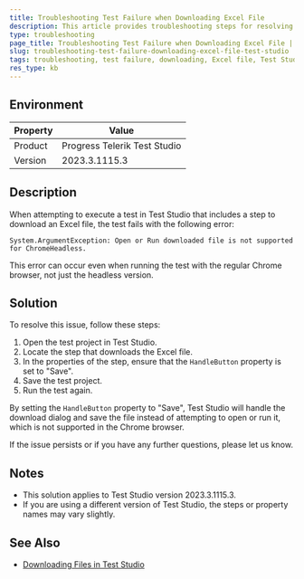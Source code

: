 ```yaml
---
title: Troubleshooting Test Failure when Downloading Excel File
description: This article provides troubleshooting steps for resolving a test failure that occurs when attempting to download an Excel file during test execution.
type: troubleshooting
page_title: Troubleshooting Test Failure when Downloading Excel File | Test Studio | Telerik
slug: troubleshooting-test-failure-downloading-excel-file-test-studio
tags: troubleshooting, test failure, downloading, Excel file, Test Studio
res_type: kb
---
```


## Environment

| Property | Value                   |
|----------|-------------------------|
| Product  | Progress Telerik Test Studio |
| Version  | 2023.3.1115.3          |

## Description

When attempting to execute a test in Test Studio that includes a step to download an Excel file, the test fails with the following error:

```
System.ArgumentException: Open or Run downloaded file is not supported for ChromeHeadless.
```

This error can occur even when running the test with the regular Chrome browser, not just the headless version.

## Solution

To resolve this issue, follow these steps:

1. Open the test project in Test Studio.
2. Locate the step that downloads the Excel file.
3. In the properties of the step, ensure that the `HandleButton` property is set to "Save".
4. Save the test project.
5. Run the test again.

By setting the `HandleButton` property to "Save", Test Studio will handle the download dialog and save the file instead of attempting to open or run it, which is not supported in the Chrome browser.

If the issue persists or if you have any further questions, please let us know.

## Notes

- This solution applies to Test Studio version 2023.3.1115.3.
- If you are using a different version of Test Studio, the steps or property names may vary slightly.

## See Also

- [Downloading Files in Test Studio](https://www.telerik.com/support/kb/teststudio/general-tasks/downloading-files-in-test-studio)
